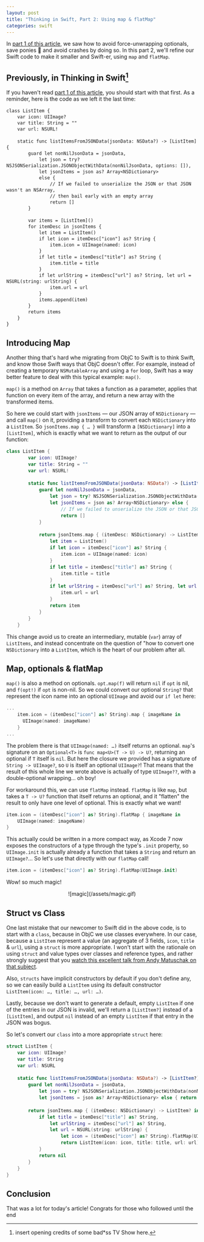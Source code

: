 ```yaml
---
layout: post
title: "Thinking in Swift, Part 2: Using map & flatMap"
categories: swift
---
```


In [part 1 of this article](/swift/2015/09/06/thinking-in-swift-1), we saw how to avoid force-unwrapping optionals, save ponies 🐴 and avoid crashes by doing so. In this part 2, we'll refine our Swift code to make it smaller and Swift-er, using `map` and `flatMap`.

## Previously, in Thinking in Swift[^tvshow-intro]

[^tvshow-intro]: insert opening credits of some bad*ss TV Show here.

If you haven't read [part 1 of this article](/swift/2015/09/06/thinking-in-swift-1), you should start with that first. As a reminder, here is the code as we left it the last time:

```
class ListItem {
    var icon: UIImage?
    var title: String = ""
    var url: NSURL!
    
    static func listItemsFromJSONData(jsonData: NSData?) -> [ListItem] {
        guard let nonNilJsonData = jsonData,
            let json = try? NSJSONSerialization.JSONObjectWithData(nonNilJsonData, options: []),
            let jsonItems = json as? Array<NSDictionary>
            else {
                // If we failed to unserialize the JSON or that JSON wasn't an NSArray,
                // then bail early with an empty array
                return []
        }
        
        var items = [ListItem]()
        for itemDesc in jsonItems {
            let item = ListItem()
            if let icon = itemDesc["icon"] as? String {
                item.icon = UIImage(named: icon)
            }
            if let title = itemDesc["title"] as? String {
                item.title = title
            }
            if let urlString = itemDesc["url"] as? String, let url = NSURL(string: urlString) {
                item.url = url
            }
            items.append(item)
        }
        return items
    }
}
```

## Introducing Map

Another thing that's hard whe migrating from ObjC to Swift is to think Swift, and know those Swift ways that ObjC doesn't offer. For example, instead of creating a temporary `NSMutableArray` and using a `for` loop, Swift has a way better feature to deal with this typical example: `map()`.

`map()` is a method on `Array` that takes a function as a parameter, applies that function on every item of the array, and return a new array with the transformed items.

So here we could start with `jsonItems` — our JSON array of `NSDictionary` — and call `map()` on it, providing a transform to convert each `NSDictionary` into a `ListItem`. So `jsonItems.map { … }` will transform a `[NSDictionary]` into a `[ListItem]`, which is exactly what we want to return as the output of our function:

```swift
class ListItem {
        var icon: UIImage?
        var title: String = ""
        var url: NSURL!
        
        static func listItemsFromJSONData(jsonData: NSData?) -> [ListItem] {
            guard let nonNilJsonData = jsonData,
                let json = try? NSJSONSerialization.JSONObjectWithData(nonNilJsonData, options: []),
                let jsonItems = json as? Array<NSDictionary> else {
                    // If we failed to unserialize the JSON or that JSON wasn't an NSArray, then bail early with an empty array
                    return []
            }
            
            return jsonItems.map { (itemDesc: NSDictionary) -> ListItem in
                let item = ListItem()
                if let icon = itemDesc["icon"] as? String {
                    item.icon = UIImage(named: icon)
                }
                if let title = itemDesc["title"] as? String {
                    item.title = title
                }
                if let urlString = itemDesc["url"] as? String, let url = NSURL(string: urlString) {
                    item.url = url
                }
                return item
            }
        }
    }
```

This change avoid us to create an intermediary, mutable (`var`) array of `ListItems`, and instead concentrate on the question of "how to convert one `NSDictionary` into a `ListItem`, which is the heart of our problem after all.

## Map, optionals & flatMap

`map()` is also a method on optionals. `opt.map(f)` will return `nil` if `opt` is nil, and `f(opt!)` if `opt` is non-nil. So we could convert our optional `String?` that represent the icon name into an optional `UIImage` and avoid our `if let` here: 

```swift
...
    item.icon = (itemDesc["icon"] as? String).map { imageName in
      UIImage(named: imageName)
    }
...
```

The problem there is that `UIImage(named: …)` itself returns an optional. `map`'s signature on an `Optional<T>` is `func map<U>(T -> U) -> U?`, returning an optional if `T` itself is `nil`. But here the closure we provided has a signature of `String -> UIImage?`, so `U` is itself an optional `UIImage?`! That means that the result of this whole line we wrote above is actually of type `UIImage??`, with a double-optional wrapping… oh boy!

For workaround this, we can use `flatMap` instead. `flatMap` is like `map`, but takes a `T -> U?` function that itself returns an optional, and it "flatten" the result to only have one level of optional. This is exactly what we want!

```swift
item.icon = (itemDesc["icon"] as? String).flatMap { imageName in
    UIImage(named: imageName)
}
```

This actually could be written in a more compact way, as Xcode 7 now exposes the constructors of a type through the type's `.init` property, so `UIImage.init` is actually already a function that takes a `String` and return an `UIImage?`… So let's use that directly with our `flatMap` call!

```swift
item.icon = (itemDesc["icon"] as? String).flatMap(UIImage.init)
```

Wow! so much magic!

<center>![magic](/assets/magic.gif)</center>

## Struct vs Class

One last mistake that our newcomer to Swift did in the above code, is to start with a `class`, because in ObjC we use classes everywhere. In our case, because a `ListItem` represent a value (an aggregate of 3 fields, `icon`, `title` & `url`), using a `struct` is more appropriate. I won't start with the rationale on using `struct` and value types over classes and reference types, and rather strongly suggest that you [watch this excellent talk from Andy Matuschak on that subject](https://realm.io/news/andy-matuschak-controlling-complexity/).

Also, `structs` have implicit constructors by default if you don't define any, so we can easily build a `ListItem` using its default constructor `ListItem(icon: …, title: …, url: …)`.

Lastly, because we don't want to generate a default, empty `ListItem` if one of the entries in our JSON is invalid, we'll return a `[ListItem?]` instead of a `[ListItem]`, and output `nil` instead of an empty `ListItem` if that entry in the JSON was bogus.

So let's convert our `class` into a more appropriate `struct` here:

```swift
struct ListItem {
    var icon: UIImage?
    var title: String
    var url: NSURL
    
    static func listItemsFromJSONData(jsonData: NSData?) -> [ListItem?] {
        guard let nonNilJsonData = jsonData,
            let json = try? NSJSONSerialization.JSONObjectWithData(nonNilJsonData, options: []),
            let jsonItems = json as? Array<NSDictionary> else { return [] }
        
        return jsonItems.map { (itemDesc: NSDictionary) -> ListItem? in
            if let title = itemDesc["title"] as? String,
                let urlString = itemDesc["url"] as? String,
                let url = NSURL(string: urlString) {
                    let icon = (itemDesc["icon"] as? String).flatMap(UIImage.init)
                    return ListItem(icon: icon, title: title, url: url)
            }
            return nil
        }
    }
}
```

## Conclusion

That was a lot for today's article! Congrats for those who followed until the end
